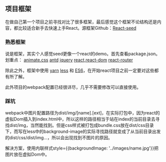 ## 项目框架



在做自己第一个项目之前寻找对比了很多框架，最后感觉这个框架不论结构还是内容，都比较适合新手去快速上手React。源框架Github：[React-seed](https://github.com/JasonBai007/react-seed)

### 熟悉框架

说是框架，其实个人感觉seed更像一个react的demo。首先查看package.json。划重点：   [animate.css](https://daneden.github.io/animate.css/)   [antd](https://ant.design/docs/react/introduce-cn)   [jquery](http://jquery.cuishifeng.cn/index.html)   [react,react-dom](https://tianxiangbing.github.io/react-cn/docs/getting-started.html)   [react-router](http://www.ruanyifeng.com/blog/2016/05/react_router.html?utm_source=tool.lu)

除此之外，框架中使用 [yarn](https://yarnpkg.com/zh-Hans/)   [less](http://lesscss.cn/)  和  [ES6](http://es6.ruanyifeng.com/)，在开始react项目之前一定要对这些都有所了解。

此外项目的webpack配置已经很详尽，几乎不需要修改可以直接使用。



### 踩坑

webpack中图片配置路径为dist/img/[name].[ext]，在实际打包中，因为react的虚拟Dom插入到index.html中，所以这样的路径相当于站在index的当前目录去寻找dist/img，当然能找到。但是css样式被打包成bundle.css放在dist/css目录下，而写在less中的background-image的实际寻找路径就变成了从当前目录出发的dist/css/dist/img...，所以会出现找到不图片的原因。

解决方案，使用内联样式style={{backgroundImage: '../images/name.jpg'}}把图片放在虚拟Dom中。